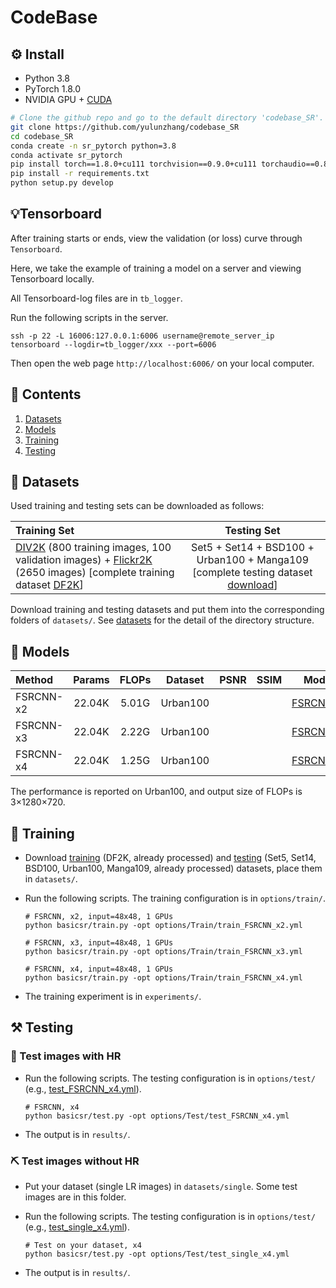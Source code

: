 # CodeBase

## ⚙️ Install

- Python 3.8
- PyTorch 1.8.0
- NVIDIA GPU + [CUDA](https://developer.nvidia.com/cuda-downloads)

```bash
# Clone the github repo and go to the default directory 'codebase_SR'.
git clone https://github.com/yulunzhang/codebase_SR
cd codebase_SR
conda create -n sr_pytorch python=3.8
conda activate sr_pytorch
pip install torch==1.8.0+cu111 torchvision==0.9.0+cu111 torchaudio==0.8.0 -f https://download.pytorch.org/whl/torch_stable.html
pip install -r requirements.txt
python setup.py develop
```

## 💡Tensorboard

After training starts or ends, view the validation (or loss) curve through `Tensorboard`.

Here, we take the example of training a model on a server and viewing Tensorboard locally.

All Tensorboard-log files are in `tb_logger`.

Run the following scripts in the server.

```
ssh -p 22 -L 16006:127.0.0.1:6006 username@remote_server_ip
tensorboard --logdir=tb_logger/xxx --port=6006
```

Then open the web page `http://localhost:6006/` on your local computer.



## 🔗 Contents

1. [Datasets](#datasets)
1. [Models](#models)
1. [Training](#training)
1. [Testing](#testing)

## <a name="datasets"></a>🔎 Datasets

Used training and testing sets can be downloaded as follows:

| Training Set                                                 |                         Testing Set                          |
| :----------------------------------------------------------- | :----------------------------------------------------------: |
| [DIV2K](https://data.vision.ee.ethz.ch/cvl/DIV2K/) (800 training images, 100 validation images) +  [Flickr2K](https://cv.snu.ac.kr/research/EDSR/Flickr2K.tar) (2650 images) [complete training dataset [DF2K](https://drive.google.com/file/d/1TubDkirxl4qAWelfOnpwaSKoj3KLAIG4/view?usp=share_link)] | Set5 + Set14 + BSD100 + Urban100 + Manga109 [complete testing dataset [download](https://drive.google.com/file/d/1yMbItvFKVaCT93yPWmlP3883XtJ-wSee/view?usp=sharing)] |

Download training and testing datasets and put them into the corresponding folders of `datasets/`. See [datasets](datasets/README.md) for the detail of the directory structure.

## <a name="models"></a>🔎 Models

| Method    | Params | FLOPs | Dataset  | PSNR | SSIM |                       Model Zoo                       |
| :-------- | :----: | :---: | :------: | :--: | :--: | :---------------------------------------------------: |
| FSRCNN-x2 | 22.04K | 5.01G | Urban100 |      |      | [FSRCNN_x2.pth](experiments/pretrained_models/FSRCNN) |
| FSRCNN-x3 | 22.04K | 2.22G | Urban100 |      |      | [FSRCNN_x3.pth](experiments/pretrained_models/FSRCNN) |
| FSRCNN-x4 | 22.04K | 1.25G | Urban100 |      |      | [FSRCNN_x4.pth](experiments/pretrained_models/FSRCNN) |

The performance is reported on Urban100, and output size of FLOPs is 3×1280×720. 

## <a name="training"></a>🔧 Training

- Download [training](https://drive.google.com/file/d/1TubDkirxl4qAWelfOnpwaSKoj3KLAIG4/view?usp=share_link) (DF2K, already processed) and [testing](https://drive.google.com/file/d/1yMbItvFKVaCT93yPWmlP3883XtJ-wSee/view?usp=sharing) (Set5, Set14, BSD100, Urban100, Manga109, already processed) datasets, place them in `datasets/`.

- Run the following scripts. The training configuration is in `options/train/`.

  ```shell
  # FSRCNN, x2, input=48x48, 1 GPUs
  python basicsr/train.py -opt options/Train/train_FSRCNN_x2.yml
  
  # FSRCNN, x3, input=48x48, 1 GPUs
  python basicsr/train.py -opt options/Train/train_FSRCNN_x3.yml
  
  # FSRCNN, x4, input=48x48, 1 GPUs
  python basicsr/train.py -opt options/Train/train_FSRCNN_x4.yml
  ```

- The training experiment is in `experiments/`.

## <a name="testing"></a>⚒️ Testing

### 🔨 Test images with HR

- Run the following scripts. The testing configuration is in `options/test/` (e.g., [test_FSRCNN_x4.yml](options/Test/test_FSRCNN_x4.yml)).

  ```shell
  # FSRCNN, x4
  python basicsr/test.py -opt options/Test/test_FSRCNN_x4.yml
  ```

- The output is in `results/`.

### ⛏️ Test images without HR

- Put your dataset (single LR images) in `datasets/single`. Some test images are in this folder.

- Run the following scripts. The testing configuration is in `options/test/` (e.g., [test_single_x4.yml](options/Test/test_single_x4.yml)).

  ```shell
  # Test on your dataset, x4
  python basicsr/test.py -opt options/Test/test_single_x4.yml
  ```

- The output is in `results/`.

